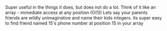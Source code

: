 Super useful in the things it does, but does not do a lot.
Think of it like an array - immediate access at any position (O(1))
Lets say your parents friends are wildly unimaginative and name their kids integers. its super easy to find friend named 15's phone number at position 15 in your array
